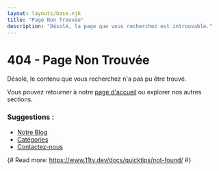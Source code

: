 ```yaml
---
layout: layouts/base.njk
title: "Page Non Trouvée"
description: "Désolé, la page que vous recherchez est introuvable."
---
```


<div class="container text-center">
  <h1>404 - Page Non Trouvée</h1>
  <p>Désolé, le contenu que vous recherchez n'a pas pu être trouvé.</p>
  <p>Vous pouvez retourner à notre <a href="{{ '/' | url }}">page d'accueil</a> ou explorer nos autres sections.</p>
  
  <h3>Suggestions :</h3>
  <ul>
    <li><a href="{{ '/blog' | url }}">Notre Blog</a></li>
    <li><a href="{{ '/categories' | url }}">Catégories</a></li>
    <li><a href="{{ '/contact' | url }}">Contactez-nous</a></li>
  </ul>
</div>

{#
Read more: https://www.11ty.dev/docs/quicktips/not-found/
#}
